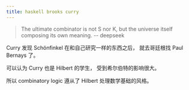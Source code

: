 ```yaml
---
title: haskell brooks curry
---
```


> The ultimate combinator is not S nor K,
> but the universe itself composing its own meaning.
> -- deepseek

Curry 发现 Schönfinkel 在和自己研究一样的东西之后，
就去哥廷根找 Paul Bernays 了。

可以认为 Curry 也是 Hilbert 的学生，
受到希尔伯特的影响很大。

所以 combinatory logic 遵从了
Hilbert 处理数学基础的风格。
